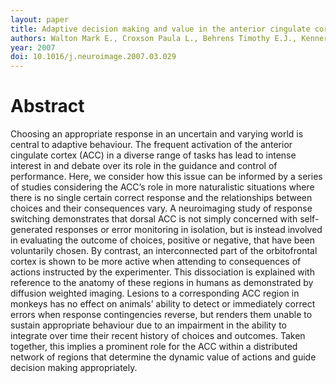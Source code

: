 ```yaml
---
layout: paper
title: Adaptive decision making and value in the anterior cingulate cortex
authors: Walton Mark E., Croxson Paula L., Behrens Timothy E.J., Kennerley Steven W., Rushworth Matthew F. S.
year: 2007
doi: 10.1016/j.neuroimage.2007.03.029
---
```


# Abstract

Choosing an appropriate response in an uncertain and varying world is central to adaptive behaviour. The frequent activation of the anterior cingulate cortex (ACC) in a diverse range of tasks has lead to intense interest in and debate over its role in the guidance and control of performance. Here, we consider how this issue can be informed by a series of studies considering the ACC’s role in more naturalistic situations where there is no single certain correct response and the relationships between choices and their consequences vary. A neuroimaging study of response switching demonstrates that dorsal ACC is not simply concerned with self-generated responses or error monitoring in isolation, but is instead involved in evaluating the outcome of choices, positive or negative, that have been voluntarily chosen. By contrast, an interconnected part of the orbitofrontal cortex is shown to be more active when attending to consequences of actions instructed by the experimenter. This dissociation is explained with reference to the anatomy of these regions in humans as demonstrated by diffusion weighted imaging. Lesions to a corresponding ACC region in monkeys has no effect on animals’ ability to detect or immediately correct errors when response contingencies reverse, but renders them unable to sustain appropriate behaviour due to an impairment in the ability to integrate over time their recent history of choices and outcomes. Taken together, this implies a prominent role for the ACC within a distributed network of regions that determine the dynamic value of actions and guide decision making appropriately.